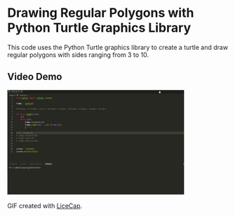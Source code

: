 # Drawing Regular Polygons with Python Turtle Graphics Library

This code uses the Python Turtle graphics library to create a turtle and draw regular polygons with sides ranging from 3 to 10.

## Video Demo

<img src = "video_Demo.gif" width = "80%">

GIF created with [LiceCap](http://www.cockos.com/licecap/).